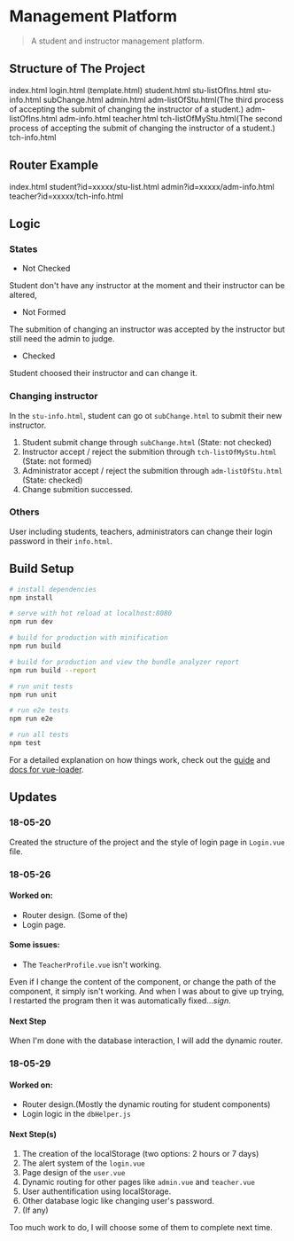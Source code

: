 # Management Platform

> A student and instructor management platform.

## Structure of The Project

index.html
	login.html
	(template.html)
		student.html
			stu-listOfIns.html
			stu-info.html
			subChange.html
		admin.html
			adm-listOfStu.html(The third process of accepting the submit of changing the instructor of a student.)
			adm-listOfIns.html
			adm-info.html
		teacher.html
			tch-listOfMyStu.html(The second process of accepting the submit of changing the instructor of a student.)
			tch-info.html

## Router Example

index.html
	student?id=xxxxx/stu-list.html
	admin?id=xxxxx/adm-info.html
	teacher?id=xxxxx/tch-info.html

## Logic

### States

- Not Checked

Student don't have any instructor at the moment and their instructor can be altered,

- Not Formed

The submition of changing an instructor was accepted by the instructor but still need the admin to judge.

- Checked

Student choosed their instructor and can change it.

### Changing instructor

In the `stu-info.html`, student can go ot `subChange.html` to submit their new instructor.

1. Student submit change through `subChange.html` (State: not checked)
2. Instructor accept / reject the submition through `tch-listOfMyStu.html` (State: not formed)
3. Administrator accept / reject the submition through `adm-listOfStu.html` (State: checked)
4. Change submition successed.

### Others

User including students, teachers, administrators can change their login password in their `info.html`.

## Build Setup

``` bash
# install dependencies
npm install

# serve with hot reload at localhost:8080
npm run dev

# build for production with minification
npm run build

# build for production and view the bundle analyzer report
npm run build --report

# run unit tests
npm run unit

# run e2e tests
npm run e2e

# run all tests
npm test
```

For a detailed explanation on how things work, check out the [guide](http://vuejs-templates.github.io/webpack/) and [docs for vue-loader](http://vuejs.github.io/vue-loader).

## Updates

### 18-05-20

Created the structure of the project and the style of login page in `Login.vue` file.

### 18-05-26

#### Worked on:

- Router design. (Some of the)
- Login page.

#### Some issues:

- The `TeacherProfile.vue` isn't working.

Even if I change the content of the component, or change the path of the component, it simply isn't working.
And when I was about to give up trying, I restarted the program then it was automatically fixed...*sign*.

#### Next Step

When I'm done with the database interaction, I will add the dynamic router.

### 18-05-29

#### Worked on:

- Router design.(Mostly the dynamic routing for student components)
- Login logic in the `dbHelper.js`

#### Next Step(s)

1. The creation of the localStorage (two options: 2 hours or 7 days)
2. The alert system of the `login.vue`
3. Page design of the `user.vue`
4. Dynamic routing for other pages like `admin.vue` and `teacher.vue`
5. User authentification using localStorage.
6. Other database logic like changing user's password.
7. (If any)

Too much work to do, I will choose some of them to complete next time.